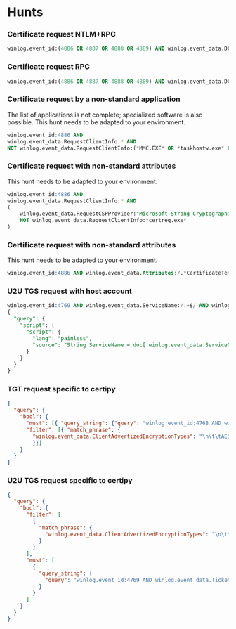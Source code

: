 # Hunts

### Certificate request NTLM+RPC
```sql
winlog.event_id:(4886 OR 4887 OR 4888 OR 4889) AND winlog.event_data.DCOMorRPC:"RPC" AND winlog.event_data.AuthenticationService:"NTLM"
```

### Certificate request RPC
```sql
winlog.event_id:(4886 OR 4887 OR 4888 OR 4889) AND winlog.event_data.DCOMorRPC:"RPC"
```

### Certificate request by a non-standard application
The list of applications is not complete; specialized software is also possible. This hunt needs to be adapted to your environment.
```sql
winlog.event_id:4886 AND 
winlog.event_data.RequestClientInfo:* AND 
NOT winlog.event_data.RequestClientInfo:(*MMC.EXE* OR *taskhostw.exe* OR *dmcertinst.exe* OR *certreq.exe*)
```

### Certificate request with non-standard attributes

This hunt needs to be adapted to your environment.
```sql
winlog.event_id:4886 AND 
winlog.event_data.RequestClientInfo:* AND 
(
    winlog.event_data.RequestCSPProvider:"Microsoft Strong Cryptographic Provider" AND 
    NOT winlog.event_data.RequestClientInfo:*certreq.exe*
)
```

### Certificate request with non-standard attributes

This hunt needs to be adapted to your environment.
```sql
winlog.event_id:4886 AND winlog.event_data.Attributes:/.*CertificateTemplate\:.+/ AND NOT winlog.event_data.Attributes:(/.+UserAgent\:.+/ OR /.+ProxyURI\:.+\:.+/)
```

### U2U TGS request with host account
```sql
winlog.event_id:4769 AND winlog.event_data.ServiceName:/.+$/ AND winlog.event_data.TicketOptionsDescription:"Enc-tkt-in-skey"
{
  "query": {
    "script": {
      "script": {
        "lang": "painless",
        "source": "String ServiceName = doc['winlog.event_data.ServiceName'].value.trim().toLowerCase();String TargetUserName = doc['winlog.event_data.TargetUserName'].value.trim().toLowerCase();int first_TargetUserName = TargetUserName.indexOf('@');  String AccountName = first_TargetUserName > 0 ? TargetUserName.substring(0, first_TargetUserName) : TargetUserName;return ServiceName == AccountName;"
      }
    }
  }
}
```

### TGT request specific to certipy
```json
{
  "query": {
    "bool": {
      "must": [{ "query_string": {"query": "winlog.event_id:4768 AND winlog.event_data.PreAuthType:16"} }],
      "filter": [{ "match_phrase": {
        "winlog.event_data.ClientAdvertizedEncryptionTypes": "\n\t\tAES256-CTS-HMAC-SHA1-96\n\t\tAES128-CTS-HMAC-SHA1-96"
        }}]
    }
  }
}
```

### U2U TGS request specific to certipy
```json
{
  "query": {
    "bool": {
      "filter": [
        {
          "match_phrase": {
            "winlog.event_data.ClientAdvertizedEncryptionTypes": "\n\t\tAES256-CTS-HMAC-SHA1-96\n\t\tRC4-HMAC-NT"
          }
        }
      ],
      "must": [
        {
          "query_string": {
            "query": "winlog.event_id:4769 AND winlog.event_data.TicketOptionsDescription:\"Enc-tkt-in-skey\"\n"
          }
        }
      ]
    }
  }
}

```